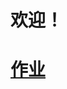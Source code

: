 <!doctype html>
<html lang="en">
 <head>
  <meta charset="UTF-8">
  <meta name="Generator" content="EditPlus®">
  <meta name="Author" content="">
  <meta name="Keywords" content="">
  <meta name="Description" content="">
  <title>Document</title>
  <style type="text/css">
 
  </style>
 </head>
 <body>
<h1>欢迎！<h1>
 <a href="god-likez.github.io/homework.html">作业</a>
 </body>
</html>
